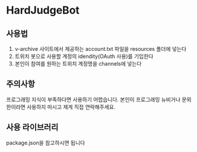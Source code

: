 # HardJudgeBot
## 사용법
1. v-archive 사이트에서 제공하는 account.txt 파일을 resources 폴더에 넣는다
2. 트위치 봇으로 사용할 계정의 idendity(OAuth 사용)를 기입한다
3. 본인이 참여를 원하는 트위치 계정명을 channels에 넣는다
## 주의사항
프로그래밍 지식이 부족하다면 사용하기 어렵습니다.
본인이 프로그래밍 뉴비거나 문외한이라면 사용하지 마시고 제게 직접 연락해주세요.
## 사용 라이브러리
package.json을 참고하시면 됩니다